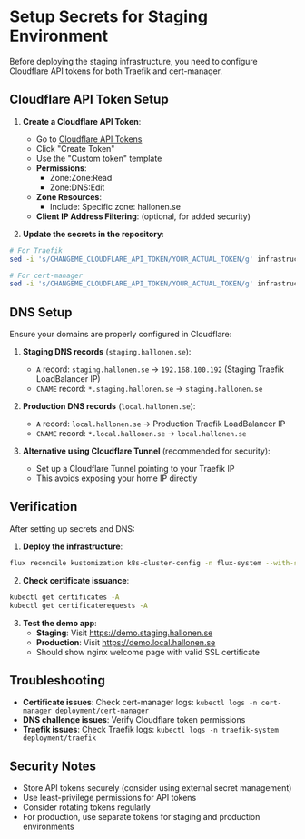 # Setup Secrets for Staging Environment

Before deploying the staging infrastructure, you need to configure Cloudflare API tokens for both Traefik and cert-manager.

## Cloudflare API Token Setup

1. **Create a Cloudflare API Token**:
   - Go to [Cloudflare API Tokens](https://dash.cloudflare.com/profile/api-tokens)
   - Click "Create Token"
   - Use the "Custom token" template
   - **Permissions**:
     - Zone:Zone:Read
     - Zone:DNS:Edit
   - **Zone Resources**:
     - Include: Specific zone: hallonen.se
   - **Client IP Address Filtering**: (optional, for added security)

2. **Update the secrets in the repository**:

```bash
# For Traefik
sed -i 's/CHANGEME_CLOUDFLARE_API_TOKEN/YOUR_ACTUAL_TOKEN/g' infrastructure/traefik/cloudflare-secret.yaml

# For cert-manager
sed -i 's/CHANGEME_CLOUDFLARE_API_TOKEN/YOUR_ACTUAL_TOKEN/g' infrastructure/cert-manager/cloudflare-secret.yaml
```

## DNS Setup

Ensure your domains are properly configured in Cloudflare:

1. **Staging DNS records** (`staging.hallonen.se`):
   - `A` record: `staging.hallonen.se` → `192.168.100.192` (Staging Traefik LoadBalancer IP)
   - `CNAME` record: `*.staging.hallonen.se` → `staging.hallonen.se`

2. **Production DNS records** (`local.hallonen.se`):
   - `A` record: `local.hallonen.se` → Production Traefik LoadBalancer IP
   - `CNAME` record: `*.local.hallonen.se` → `local.hallonen.se`

2. **Alternative using Cloudflare Tunnel** (recommended for security):
   - Set up a Cloudflare Tunnel pointing to your Traefik IP
   - This avoids exposing your home IP directly

## Verification

After setting up secrets and DNS:

1. **Deploy the infrastructure**:
```bash
flux reconcile kustomization k8s-cluster-config -n flux-system --with-source
```

2. **Check certificate issuance**:
```bash
kubectl get certificates -A
kubectl get certificaterequests -A
```

3. **Test the demo app**:
   - **Staging**: Visit https://demo.staging.hallonen.se
   - **Production**: Visit https://demo.local.hallonen.se
   - Should show nginx welcome page with valid SSL certificate

## Troubleshooting

- **Certificate issues**: Check cert-manager logs: `kubectl logs -n cert-manager deployment/cert-manager`
- **DNS challenge issues**: Verify Cloudflare token permissions
- **Traefik issues**: Check Traefik logs: `kubectl logs -n traefik-system deployment/traefik`

## Security Notes

- Store API tokens securely (consider using external secret management)
- Use least-privilege permissions for API tokens
- Consider rotating tokens regularly
- For production, use separate tokens for staging and production environments
